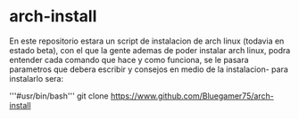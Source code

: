 # arch-install
En este repositorio estara un script de instalacion de arch linux (todavia en estado beta), con el que la gente ademas de poder instalar arch linux, podra entender cada comando que hace y como funciona, se le pasara parametros que debera escribir y consejos en medio de la instalacion- para instalarlo sera:

'''#usr/bin/bash'''
git clone https://www.github.com/Bluegamer75/arch-install

